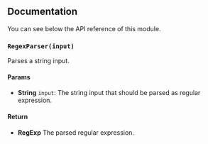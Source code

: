 ## Documentation

You can see below the API reference of this module.

### `RegexParser(input)`
Parses a string input.

#### Params
- **String** `input`: The string input that should be parsed as regular expression.

#### Return
- **RegExp** The parsed regular expression.

